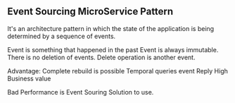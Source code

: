 ## Event Sourcing MicroService Pattern

It's an architecture pattern in which the state of the application is being determined by a sequence of events.
 
Event is something that happened in the past
Event is always immutable. 
There is no deletion of events.
Delete operation is another event.

Advantage:
Complete rebuild is possible 
Temporal queries
event Reply
High Business value

Bad Performance is Event Souring Solution to use.

